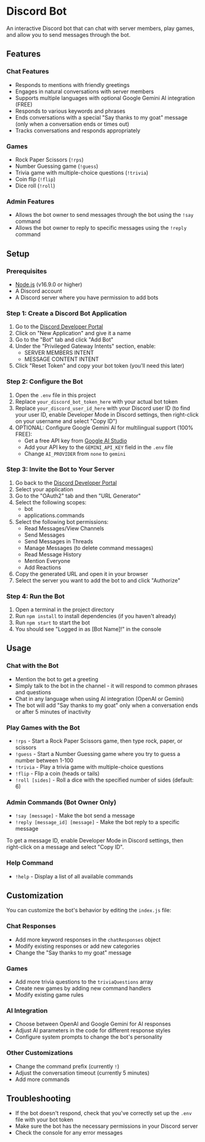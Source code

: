 # Discord Bot

An interactive Discord bot that can chat with server members, play games, and allow you to send messages through the bot.

## Features

### Chat Features

- Responds to mentions with friendly greetings
- Engages in natural conversations with server members
- Supports multiple languages with optional Google Gemini AI integration (FREE)
- Responds to various keywords and phrases
- Ends conversations with a special "Say thanks to my goat" message (only when a conversation ends or times out)
- Tracks conversations and responds appropriately

### Games

- Rock Paper Scissors (`!rps`)
- Number Guessing game (`!guess`)
- Trivia game with multiple-choice questions (`!trivia`)
- Coin flip (`!flip`)
- Dice roll (`!roll`)

### Admin Features

- Allows the bot owner to send messages through the bot using the `!say` command
- Allows the bot owner to reply to specific messages using the `!reply` command

## Setup

### Prerequisites

- [Node.js](https://nodejs.org/) (v16.9.0 or higher)
- A Discord account
- A Discord server where you have permission to add bots

### Step 1: Create a Discord Bot Application

1. Go to the [Discord Developer Portal](https://discord.com/developers/applications)
2. Click on "New Application" and give it a name
3. Go to the "Bot" tab and click "Add Bot"
4. Under the "Privileged Gateway Intents" section, enable:
   - SERVER MEMBERS INTENT
   - MESSAGE CONTENT INTENT
5. Click "Reset Token" and copy your bot token (you'll need this later)

### Step 2: Configure the Bot

1. Open the `.env` file in this project
2. Replace `your_discord_bot_token_here` with your actual bot token
3. Replace `your_discord_user_id_here` with your Discord user ID (to find your user ID, enable Developer Mode in Discord settings, then right-click on your username and select "Copy ID")
4. OPTIONAL: Configure Google Gemini AI for multilingual support (100% FREE):
   - Get a free API key from [Google AI Studio](https://makersuite.google.com/app/apikey)
   - Add your API key to the `GEMINI_API_KEY` field in the `.env` file
   - Change `AI_PROVIDER` from `none` to `gemini`

### Step 3: Invite the Bot to Your Server

1. Go back to the [Discord Developer Portal](https://discord.com/developers/applications)
2. Select your application
3. Go to the "OAuth2" tab and then "URL Generator"
4. Select the following scopes:
   - bot
   - applications.commands
5. Select the following bot permissions:
   - Read Messages/View Channels
   - Send Messages
   - Send Messages in Threads
   - Manage Messages (to delete command messages)
   - Read Message History
   - Mention Everyone
   - Add Reactions
6. Copy the generated URL and open it in your browser
7. Select the server you want to add the bot to and click "Authorize"

### Step 4: Run the Bot

1. Open a terminal in the project directory
2. Run `npm install` to install dependencies (if you haven't already)
3. Run `npm start` to start the bot
4. You should see "Logged in as [Bot Name]!" in the console

## Usage

### Chat with the Bot

- Mention the bot to get a greeting
- Simply talk to the bot in the channel - it will respond to common phrases and questions
- Chat in any language when using AI integration (OpenAI or Gemini)
- The bot will add "Say thanks to my goat" only when a conversation ends or after 5 minutes of inactivity

### Play Games with the Bot

- `!rps` - Start a Rock Paper Scissors game, then type rock, paper, or scissors
- `!guess` - Start a Number Guessing game where you try to guess a number between 1-100
- `!trivia` - Play a trivia game with multiple-choice questions
- `!flip` - Flip a coin (heads or tails)
- `!roll [sides]` - Roll a dice with the specified number of sides (default: 6)

### Admin Commands (Bot Owner Only)

- `!say [message]` - Make the bot send a message
- `!reply [message_id] [message]` - Make the bot reply to a specific message

To get a message ID, enable Developer Mode in Discord settings, then right-click on a message and select "Copy ID".

### Help Command

- `!help` - Display a list of all available commands

## Customization

You can customize the bot's behavior by editing the `index.js` file:

### Chat Responses

- Add more keyword responses in the `chatResponses` object
- Modify existing responses or add new categories
- Change the "Say thanks to my goat" message

### Games

- Add more trivia questions to the `triviaQuestions` array
- Create new games by adding new command handlers
- Modify existing game rules

### AI Integration

- Choose between OpenAI and Google Gemini for AI responses
- Adjust AI parameters in the code for different response styles
- Configure system prompts to change the bot's personality

### Other Customizations

- Change the command prefix (currently `!`)
- Adjust the conversation timeout (currently 5 minutes)
- Add more commands

## Troubleshooting

- If the bot doesn't respond, check that you've correctly set up the `.env` file with your bot token
- Make sure the bot has the necessary permissions in your Discord server
- Check the console for any error messages
